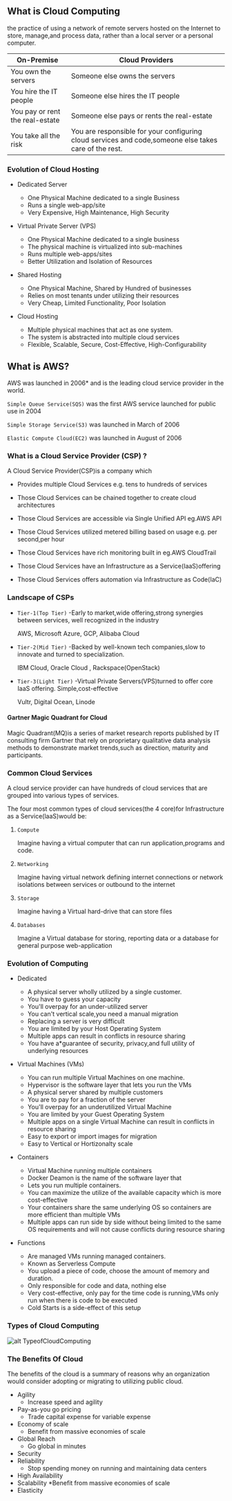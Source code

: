 ## What is Cloud Computing

the practice of using a network of remote servers hosted on the Internet to store, manage,and process data, rather than a local server or a personal computer.

| On-Premise | Cloud Providers |
|------------|-----------------|
| You own the servers | Someone else owns the servers |
| You hire the IT people | Someone else hires the IT people |
| You pay or rent the real-estate | Someone else pays or rents the real-estate |
| You take all the risk | You are responsible for your configuring cloud services and code,someone else takes care of the rest.|

### Evolution of Cloud Hosting

* Dedicated Server
    * One Physical Machine dedicated to a single Business
    * Runs a single web-app/site
    * Very Expensive, High Maintenance, High Security
 
* Virtual Private Server (VPS)
    * One Physical Machine dedicated to a single business
    * The physical machine is virtualized into sub-machines
    * Runs multiple web-apps/sites
    * Better Utilization and Isolation of Resources

* Shared Hosting
    * One Physical Machine, Shared by Hundred of businesses
    * Relies on most tenants under utilizing their resources
    * Very Cheap, Limited Functionality, Poor Isolation
 
* Cloud Hosting
    * Multiple physical machines that act as one system.
    * The system is abstracted into multiple cloud services
    * Flexible, Scalable, Secure, Cost-Effective, High-Configurability


## What is AWS?

AWS was launched in 2006* and is the leading cloud service provider in the world.

`Simple Queue Service(SQS)` was the first AWS service launched for public use in 2004

`Simple Storage Service(S3)` was launched in March of 2006

`Elastic Compute Cloud(EC2)` was launched in August of 2006

### What is a Cloud Service Provider (CSP) ?

A Cloud Service Provider(CSP)is a company which

* Provides multiple Cloud Services e.g. tens to hundreds of services

* Those Cloud Services can be chained together to create cloud architectures

* Those Cloud Services are accessible via Single Unified API eg.AWS API

* Those Cloud Services utilized metered billing based on usage e.g. per second,per hour

* Those Cloud Services have rich monitoring built in eg.AWS CloudTrail

* Those Cloud Services have an Infrastructure as a Service(IaaS)offering

* Those Cloud Services offers automation via Infrastructure as Code(IaC)

### Landscape of CSPs

* `Tier-1(Top Tier)` -Early to market,wide offering,strong synergies between services, well recognized in the industry

   AWS, Microsoft Azure, GCP, Alibaba Cloud
   
* `Tier-2(Mid Tier)` -Backed by well-known tech companies,slow to innovate and turned to specialization.

   IBM Cloud, Oracle Cloud , Rackspace(OpenStack)
    
* `Tier-3(Light Tier)` -Virtual Private Servers(VPS)turned to offer core IaaS offering. Simple,cost-effective
   
   Vultr, Digital Ocean, Linode
   
#### Gartner Magic Quadrant for Cloud

Magic Quadrant(MQ)is a series of market research reports published by IT consulting firm Gartner that rely on proprietary qualitative data analysis methods to demonstrate market trends,such as direction, maturity and participants.

### Common Cloud Services

A cloud service provider can have hundreds of cloud services that are grouped into various types of services.

The four most common types of cloud services(the 4 core)for Infrastructure as a Service(laaS)would be:

   1. `Compute`
   
      Imagine having a virtual computer that can run application,programs and code.

   2. `Networking`
   
      Imagine having virtual network defining internet connections or network isolations between services or outbound to the internet
      
   3. `Storage`
   
      Imagine having a Virtual hard-drive that can store files
      
   4. `Databases`
   
      Imagine a Virtual database for storing, reporting data or a database for general purpose web-application
      
### Evolution of Computing

* Dedicated
   * A physical server wholly utilized by a single customer.
   * You have to guess your capacity
   * You'll overpay for an under-utilized server
   * You can't vertical scale,you need a manual migration
   * Replacing a server is very difficult
   * You are limited by your Host Operating System
   * Multiple apps can result in conflicts in resource sharing
   * You have a*guarantee of security, privacy,and full utility of underlying resources

* Virtual Machines (VMs)  
   * You can run multiple Virtual Machines on one machine.
   * Hypervisor is the software layer that lets you run the VMs
   * A physical server shared by multiple customers
   * You are to pay for a fraction of the server
   * You'll overpay for an underutilized Virtual Machine
   * You are limited by your Guest Operating System
   * Multiple apps on a single Virtual Machine can result in conflicts in resource sharing
   * Easy to export or import images for migration
   * Easy to Vertical or Hortizonalty scale

* Containers
   * Virtual Machine running multiple containers
   * Docker Deamon is the name of the software layer that
   * Lets you run multiple containers.
   * You can maximize the utilize of the available capacity which is more cost-effective
   * Your containers share the same underlying OS so containers are more efficient than multiple VMs
   * Multiple apps can run side by side without being limited to the same OS requirements and will not cause conflicts during resource sharing
   
* Functions
   * Are managed VMs running managed containers.
   * Known as Serverless Compute
   * You upload a piece of code, choose the amount of memory and duration.
   * Only responsible for code and data, nothing else
   * Very cost-effective, only pay for the time code is running,VMs only run when there is code to be executed
   * Cold Starts is a side-effect of this setup
   

### Types of Cloud Computing
   
![alt TypeofCloudComputing](https://github.com/shashavalidudekula/DevopsTraining/blob/main/AWS%20Certified%20Cloud%20Practioner/images/Types%20of%20Cloud%20Computing.png)

### The Benefits Of Cloud

The benefits of the cloud is a summary of reasons why an organization would consider adopting or migrating to utilizing public cloud.
   * Agility
      * Increase speed and agility
   * Pay-as-you go pricing
      * Trade capital expense for variable expense
   * Economy of scale
      * Benefit from massive economies of scale
   * Global Reach
      * Go global in minutes
   * Security
   * Reliability
      * Stop spending money on running and maintaining data centers
   * High Availability
   * Scalability
      *Benefit from massive economies of scale
   * Elasticity

